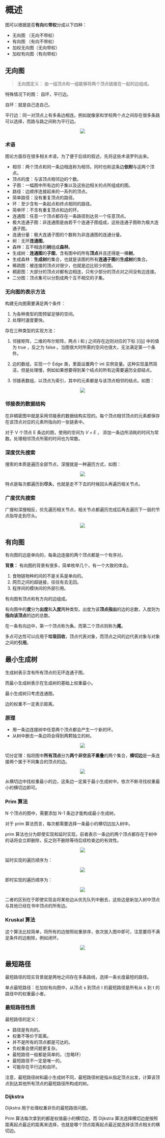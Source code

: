 
# 概述

图可以根据是否**有向**和**带权**分成以下四种：

* 无向图    （无向不带权）
* 有向图    （有向不带权）
* 加权无向图（无向带权） 
* 加权有向图（有向带权）

## 无向图

> 无向图定义： 由一组顶点和一组能够将两个顶点链接在一起的边组成。
 
特殊情况下的图： 自环，平行边。

自环：就是自己连自己。

平行边：同一对顶点上有多条边相连。例如就像家和学校两个点之间存在很多条路可以选择，而路与路之间称为平行边。

<div align="center"><img src="https://gitee.com/weijiew/pic/raw/master/img/20200718191038.png"/></div>

### 术语

图论方面存在很多相关术语，为了便于后续的叙述，先将这些术语罗列出来。

* 相邻：两个顶点和同一条边相连称为相邻。同时也称这条边**依附**与这两个顶点。
* 顶点的度：与该顶点相邻边的个数。
* 子图：一幅图中所有边的子集以及这些边相关的点所组成的图。
* 路径：边顺序连接起来的一系列的顶点。
* 简单路径：没有重复顶点的路径。
* 环：至少含有一条起点和终点相同的路径。
* 简单环：不含有重复顶点和边的环。
* 连通图：任意一个顶点都存在一条路径到达另一个任意顶点。
* 极大连通子图：非连通图是由若干个连通子图组成，这些连通子图称为极大连通子图。
* 连通分量：极大连通子图的个数称为非连通图的连通分量。
* 树：无环**连通图**。
* 森林：互不相连的**树**组成**森林**。
* 生成树：**连通图**的**子图**，含有图中的所有**顶点**并且还得是一棵**树**。
* 生成森林：**生成树**的集合，也就是该图的所有**连通子图**的**生成树**的集合。
* 稀疏图：被连接的顶点对很少，也就是边比较少的图。
* 稠密图：大部分的顶点对都有边相连，只有少部分的顶点对之间没有边连接。
* 二分图：顶点集可以分割成两个互不相交的子集。


### 无向图的表示方法

构建无向图需要满足两个条件：

1. 为各种类型的图预留足够的空间。
2. 处理时速度要快。

存在三种类型的实现方法：

1. 邻接矩阵，二维的布尔矩阵，两点 i 和 j 之间存在边则对应的下标 [i][j] 中的值为 true ，反之为 false 。当图很大时所需的空间也很大，无法满足第一个条件。

2. 边的数组，实现一个 Edge 类，里面设置两个 int 实例变量。这种实现虽然简洁，但是处理慢，例如如果想要得到某个结点的所有边需要遍历全部结点。

3. 邻接表数组，以顶点为索引，其中的元素都是与该顶点相邻的结点。如图：

<div align="center"><img src="https://gitee.com/weijiew/pic/raw/master/img/20200718192742.png"/></div>

### 邻接表的数据结构

在非稠密图中就是采用邻接表的数据结构实现的。每个顶点相邻顶点的元素都保存在该顶点对应的元素所指向的一张链表中。

对于 V 个顶点 E 条边的图，使用的空间为 $V+E$ ， 添加一条边所消耗的时间为常数。处理相邻顶点所需的时间也为常数。

### 深度优先搜索

搜索的本质是遍历全部节点，深搜就是一种遍历方式，如图：

<div align="center"><img src="https://gitee.com/weijiew/pic/raw/master/img/20200718194701.png"/></div>

特点是每次都遍历到**尽头**，也就是走不下去的时候回头再遍历相关节点。

### 广度优先搜索

广搜和深搜相反，优先遍历相关节点，相关节点都遍历完成后再去遍历下一层的节点指导走到尽头。

<div align="center"><img src="https://gitee.com/weijiew/pic/raw/master/img/20200802184626.png"/></div>

## 有向图

有向图的边是单向的，每条边连接的两个顶点都是一个有序对。

**背景：** 有向图的背景有很多，简单枚举几个，有一个大致的体会。

1. 食物链物种的间的不是关系是单向的。
2. 网页之间的超链接，往往有去无回。
3. 程序间的模块间的外部引用。

有向图有顶点和有方向的边组成。

有向图中的**度**分为**出度**和**入度**两种类型。出度为该**顶点指出**的边的总数，入度则为**指向该顶点**的边的总数。

在一条有向边中，第一个顶点称为**头**，而第二个顶点则称为**尾**。

多点可达性可以应用于**垃圾回收**，顶点代表对象，而顶点之间的边代表对象与对象之间的**引用**。

## 最小生成树

生成树表示含有所有顶点的无环连通子图。

而最小生成树表示在生成树的基础上权重最小。

最小生成树只考虑连通图。

边的权重不一定表示距离。

### 原理

* 用一条边连接树中任意两个顶点都会产生一个新的环。
* 从树中删去一条边将会得到两颗独立的树。

<div align="center"><img src="https://gitee.com/weijiew/pic/raw/master/img/20200802185732.png"/></div>

切分定理：指将图中**所有顶点**分为**两个非空且不重叠**的两个集合，**横切边**是一条连接两个属于不同集合的顶点的边。

<div align="center"><img src="https://gitee.com/weijiew/pic/raw/master/img/20200802190023.png"/></div>

从横切边中找权重最小的边，这条边一定属于最小生成树中。依次不断寻找权重最小的横切边即可。

### Prim 算法

N 个顶点的图中，需要添加 N-1 条边才能构成最小生成树。

对于 prim 算法而言，每次都需要选择一条最小的横切边加入树中。

prim 算法也分为即使实现和延时实现，前者表示一条边的两个顶点都存在于树中的话将会立即删除，反之则不删除等待后续检查边的有效性。

<div align="center"><img src="https://gitee.com/weijiew/pic/raw/master/img/20200802193314.png"/></div>

延时实现的遍历顺序为：

<div align="center"><img src="https://gitee.com/weijiew/pic/raw/master/img/20200802193352.png"/></div>

即时实现的遍历顺序为：

<div align="center"><img src="https://gitee.com/weijiew/pic/raw/master/img/20200802193541.png"/></div>

二者的区别在于即使实现会将某些边从优先队列中删去，这些边是新加入树中顶点与其他已经在书中顶点的所有边。

### Kruskal 算法

这个算法比较简单，将所有的边按照权重排序，依次放入图中即可，注意要将不满足条件的边剔除，例如闭环。

<div align="center"><img src="https://gitee.com/weijiew/pic/raw/master/img/20200802193642.png"/></div>

## 最短路径

最短路径的现实背景就是两地之间存在多条路线，选择一条长度最短的路径。

单点最短路径：在加权有向图中，从顶点 s 到顶点 t 的最短路径是所有从 s 到 t 的路径中的权重最小者。

### 最短路径性质

最短路径的定义：

* 路径是有向的。
* 权重不等价于距离。
* 并不是所有的顶点都是可达的。
* 负权重会使问题更复杂。
* 最短路径一般都是简单的。（忽略环）
* 最短路径不一定是唯一的。
* 可能存在平行边和自环。

注意，最短路径树和最小生成树不同，最短路径树是指从指定顶点出发，计算该顶点到达其他所有顶点的最短路径所构成的树。

### Dijkstra

Dijkstra 用于处理权重非负的最短路径问题。

Prim 算法每次拿到的都是权值最小的横切边，而 Dijkstra 算法选择横切边是按照距离起点最近的距离来选择，也就是哪个顶点距离起点最近就选择该顶点相关的横切边。

